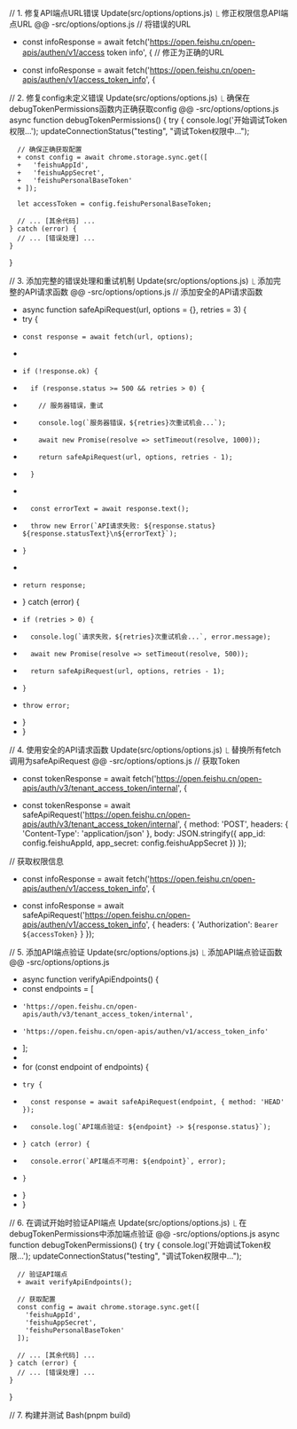 // 1. 修复API端点URL错误
Update(src/options/options.js)
  ⎿ 修正权限信息API端点URL
  @@ -src/options/options.js
  // 将错误的URL
  - const infoResponse = await fetch('https://open.feishu.cn/open-apis/authen/v1/access token info', {
  // 修正为正确的URL
  + const infoResponse = await fetch('https://open.feishu.cn/open-apis/authen/v1/access_token_info', {

// 2. 修复config未定义错误
Update(src/options/options.js)
  ⎿ 确保在debugTokenPermissions函数内正确获取config
  @@ -src/options/options.js
  async function debugTokenPermissions() {
    try {
      console.log('开始调试Token权限...');
      updateConnectionStatus("testing", "调试Token权限中...");
      
      // 确保正确获取配置
      + const config = await chrome.storage.sync.get([
      +   'feishuAppId', 
      +   'feishuAppSecret', 
      +   'feishuPersonalBaseToken'
      + ]);
      
      let accessToken = config.feishuPersonalBaseToken;
      
      // ... [其余代码] ...
    } catch (error) {
      // ... [错误处理] ...
    }
  }

// 3. 添加完整的错误处理和重试机制
Update(src/options/options.js)
  ⎿ 添加完整的API请求函数
  @@ -src/options/options.js
  // 添加安全的API请求函数
  + async function safeApiRequest(url, options = {}, retries = 3) {
  +   try {
  +     const response = await fetch(url, options);
  +     
  +     if (!response.ok) {
  +       if (response.status >= 500 && retries > 0) {
  +         // 服务器错误，重试
  +         console.log(`服务器错误，${retries}次重试机会...`);
  +         await new Promise(resolve => setTimeout(resolve, 1000));
  +         return safeApiRequest(url, options, retries - 1);
  +       }
  +       
  +       const errorText = await response.text();
  +       throw new Error(`API请求失败: ${response.status} ${response.statusText}\n${errorText}`);
  +     }
  +     
  +     return response;
  +   } catch (error) {
  +     if (retries > 0) {
  +       console.log(`请求失败，${retries}次重试机会...`, error.message);
  +       await new Promise(resolve => setTimeout(resolve, 500));
  +       return safeApiRequest(url, options, retries - 1);
  +     }
  +     throw error;
  +   }
  + }

// 4. 使用安全的API请求函数
Update(src/options/options.js)
  ⎿ 替换所有fetch调用为safeApiRequest
  @@ -src/options/options.js
  // 获取Token
  - const tokenResponse = await fetch('https://open.feishu.cn/open-apis/auth/v3/tenant_access_token/internal', {
  + const tokenResponse = await safeApiRequest('https://open.feishu.cn/open-apis/auth/v3/tenant_access_token/internal', {
      method: 'POST',
      headers: {
        'Content-Type': 'application/json'
      },
      body: JSON.stringify({
        app_id: config.feishuAppId,
        app_secret: config.feishuAppSecret
      })
    });

  // 获取权限信息
  - const infoResponse = await fetch('https://open.feishu.cn/open-apis/authen/v1/access_token_info', {
  + const infoResponse = await safeApiRequest('https://open.feishu.cn/open-apis/authen/v1/access_token_info', {
      headers: {
        'Authorization': `Bearer ${accessToken}`
      }
    });

// 5. 添加API端点验证
Update(src/options/options.js)
  ⎿ 添加API端点验证函数
  @@ -src/options/options.js
  + async function verifyApiEndpoints() {
  +   const endpoints = [
  +     'https://open.feishu.cn/open-apis/auth/v3/tenant_access_token/internal',
  +     'https://open.feishu.cn/open-apis/authen/v1/access_token_info'
  +   ];
  +   
  +   for (const endpoint of endpoints) {
  +     try {
  +       const response = await safeApiRequest(endpoint, { method: 'HEAD' });
  +       console.log(`API端点验证: ${endpoint} -> ${response.status}`);
  +     } catch (error) {
  +       console.error(`API端点不可用: ${endpoint}`, error);
  +     }
  +   }
  + }

// 6. 在调试开始时验证API端点
Update(src/options/options.js)
  ⎿ 在debugTokenPermissions中添加端点验证
  @@ -src/options/options.js
  async function debugTokenPermissions() {
    try {
      console.log('开始调试Token权限...');
      updateConnectionStatus("testing", "调试Token权限中...");
      
      // 验证API端点
      + await verifyApiEndpoints();
      
      // 获取配置
      const config = await chrome.storage.sync.get([
        'feishuAppId', 
        'feishuAppSecret', 
        'feishuPersonalBaseToken'
      ]);
      
      // ... [其余代码] ...
    } catch (error) {
      // ... [错误处理] ...
    }
  }

// 7. 构建并测试
Bash(pnpm build)